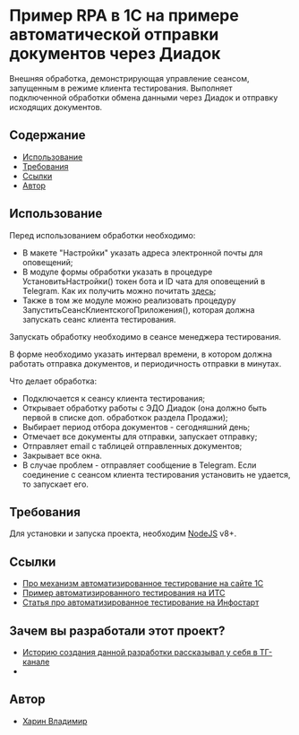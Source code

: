 # Пример RPA в 1С на примере автоматической отправки документов через Диадок
Внешняя обработка, демонстрирующая управление сеансом, запущенным в режиме клиента тестирования. Выполняет подключенной обработки обмена данными через Диадок и отправку исходящих документов.

## Содержание
- [Использование](#использование)
- [Требования](#требования)
- [Ссылки](#ссылки)
- [Автор](#автор)

## Использование
Перед использованием обработки необходимо:
- В макете "Настройки" указать адреса электронной почты для оповещений;
- В модуле формы обработки указать в процедуре УстановитьНастройки() токен бота и ID чата для оповещений в Telegram. Как их получить можно почитать [здесь](https://infostart.ru/1c/tools/1943735/);
- Также в том же модуле можно реализовать процедуру ЗапуститьСеансКлиентскогоПриложения(), которая должна запускать сеанс клиента тестирования.

Запускать обработку необходимо в сеансе менеджера тестирования.

В форме необходимо указать интервал времени, в котором должна работать отправка документов, и периодичность отправки в минутах.  

Что делает обработка:
- Подключается к сеансу клиента тестирования;
- Открывает обработку работы с ЭДО Диадок (она должно быть первой в списке доп. обработкок раздела Продажи);
- Выбирает период отбора документов - сегодняшний день; 
- Отмечает все документы для отправки, запускает отправку;
- Отправляет email с таблицей отправленных документов;
- Закрывает все окна.
- В случае проблем - отправляет сообщение в Telegram.
Если соединение с сеансом клиента тестирования установить не удается, то запускает его.

## Требования
Для установки и запуска проекта, необходим [NodeJS](https://nodejs.org/) v8+.

## Ссылки 
- [Про механизм автоматизированное тестирование на сайте 1С](https://v8.1c.ru/platforma/avtomatizirovannoe-testirovanie/)
- [Пример автоматизированного тестирования на ИТС](https://its.1c.ru/db/metod8dev/content/5011/hdoc)
- [Статья про автоматизированное тестирование на Инфостарт](https://infostart.ru/1c/articles/262904/)

## Зачем вы разработали этот проект?
- [Историю создания данной разработки рассказывал у себя в ТГ-канале](https://t.me/prosto_pro1c)
- 

## Автор
- [Харин Владимир](https://t.me/prosto_pro1c)

